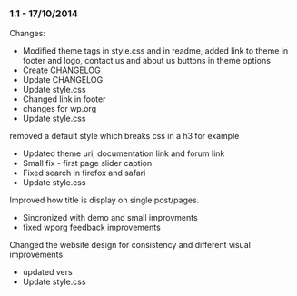 

### 1.1 - 17/10/2014

 Changes: 


 * Modified theme tags in style.css and in readme, added link to theme in footer and logo, contact us and about us buttons in theme options
 * Create CHANGELOG
 * Update CHANGELOG
 * Update style.css
 * Changed link in footer
 * changes for wp.org
 * Update style.css

removed a default style which breaks css in a h3 for example
 * Updated theme uri, documentation link and forum link
 * Small fix - first page slider caption
 * Fixed search in firefox and safari
 * Update style.css

Improved how title is display on single post/pages.
 * Sincronized with demo and small improvments
 * fixed wporg feedback   improvements

Changed the website design for consistency and different visual
improvements.
 * updated vers
 * Update style.css
